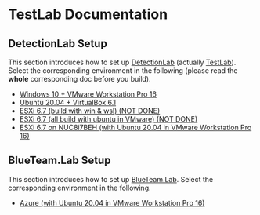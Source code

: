 # TestLab Documentation

## DetectionLab Setup

This section introduces how to set up [DetectionLab](https://github.com/clong/DetectionLab) (actually [TestLab](https://github.com/eWalker-TestLab/TestLab)). Select the corresponding environment in the following (please read the **whole** corresponding doc before you build).

- [Windows 10 + VMware Workstation Pro 16](./DetectionLab_Win-10_VM.md)
- [Ubuntu 20.04 + VirtualBox 6.1](./DetectionLab_Ubuntu-20.04_VB.md)
- [ESXi 6.7 (build with win & wsl) (NOT DONE)](./DetectionLab_ESXi_1.md)
- [ESXi 6.7 (all build with ubuntu in VMware) (NOT DONE)](./DetectionLab_ESXi_2.md)
- [ESXi 6.7 on NUC8i7BEH (with Ubuntu 20.04 in VMware Workstation Pro 16)](./DetectionLab_ESXi-6.7.md)

## BlueTeam.Lab Setup

This section introduces how to set up [BlueTeam.Lab](https://github.com/op7ic/BlueTeam.Lab). Select the corresponding environment in the following.

- [Azure (with Ubuntu 20.04 in VMware Workstation Pro 16)](./BlueTeam.Lab_Azure_Ubuntu.md)
